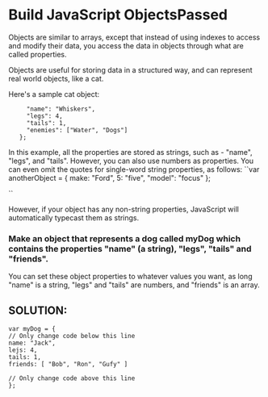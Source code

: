 Build JavaScript ObjectsPassed
=====================




Objects are similar to arrays, except that instead of using indexes to access and modify their data, you access the data in objects through what are called properties.

Objects are useful for storing data in a structured way, and can represent real world objects, like a cat.

Here's a sample cat object:

```var cat = {
     "name": "Whiskers",
     "legs": 4,
     "tails": 1,
     "enemies": ["Water", "Dogs"]
   };

```

In this example, all the properties are stored as strings, such as - "name", "legs", and "tails". However, you can also use numbers as properties. You can even omit the quotes for single-word string properties, as follows:
``var anotherObject = {
    make: "Ford",
    5: "five",
    "model": "focus"
  };
  
  ``

However, if your object has any non-string properties, JavaScript will automatically typecast them as strings.





###  Make an object that represents a dog called myDog which contains the properties "name" (a string), "legs", "tails" and "friends".

You can set these object properties to whatever values you want, as long "name" is a string, "legs" and "tails" are numbers, and "friends" is an array.



## SOLUTION:

```
var myDog = {
// Only change code below this line
name: "Jack",
lejs: 4,
tails: 1,
friends: [ "Bob", "Ron", "Gufy" ]

// Only change code above this line
};
```